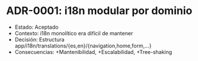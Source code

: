# ADR-0001: i18n modular por dominio

- Estado: Aceptado
- Contexto: i18n monolítico era difícil de mantener
- Decisión: Estructura app/i18n/translations/{es,en}/{navigation,home,form,...}
- Consecuencias: +Mantenibilidad, +Escalabilidad, +Tree-shaking
